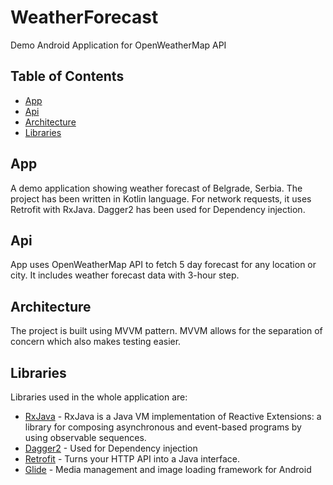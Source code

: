 # WeatherForecast
Demo Android Application for OpenWeatherMap API 

## Table of Contents

- [App](#app)
- [Api](#api)
- [Architecture](#architecture)
- [Libraries](#libraries)

## App
A demo application showing weather forecast of Belgrade, Serbia.
The project has been written in Kotlin language. For network requests, it uses Retrofit with RxJava.
Dagger2 has been used for Dependency injection.

## Api
App uses OpenWeatherMap API to fetch 5 day forecast for any location or city. 
It includes weather forecast data with 3-hour step.

## Architecture
The project is built using MVVM pattern. MVVM allows for the separation of concern which also makes testing easier.


## Libraries

Libraries used in the whole application are:

- [RxJava](https://github.com/ReactiveX/RxJava) - RxJava is a Java VM implementation of Reactive Extensions: a library for composing asynchronous and event-based programs by using observable sequences.
- [Dagger2](https://dagger.dev/dev-guide/) - Used for Dependency injection
- [Retrofit](https://square.github.io/retrofit/) - Turns your HTTP API into a Java interface.
- [Glide](https://github.com/bumptech/glide) - Media management and image loading framework for Android

